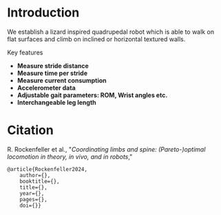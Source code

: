 # Introduction

We establish a lizard inspired quadrupedal robot which is able to walk on flat surfaces and climb on inclined or horizontal textured walls. 

Key features 
- **Measure stride distance**
- **Measure time per stride**
- **Measure current consumption**
- **Accelerometer data**
- **Adjustable gait parameters: ROM, Wrist angles etc.**
- **Interchangeable leg length**


# Citation

R. Rockenfeller et al., "*Coordinating limbs and spine: (Pareto-)optimal locomotion in theory, in vivo, and in robots*," 
```
@article{Rockenfeller2024,  
	author={},  
	booktitle={},   
	title={},   
	year={},   
	pages={},  
	doi={}}





